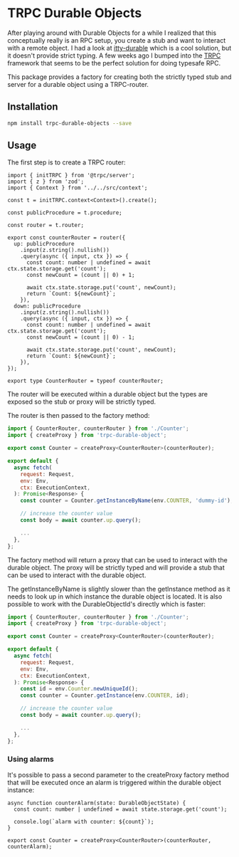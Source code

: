 # TRPC Durable Objects

After playing around with Durable Objects for a while I realized that this conceptually really is an RPC setup, you create a stub and want to interact with a remote object. I had a look at [itty-durable](https://github.com/kwhitley/itty-durable) which is a cool solution, but it doesn't provide strict typing. A few weeks ago I bumped into the [TRPC](https://trpc.io/) framework that seems to be the perfect solution for doing typesafe RPC.

This package provides a factory for creating both the strictly typed stub and server for a durable object using a TRPC-router.

## Installation

```bash
npm install trpc-durable-objects --save
```

## Usage

The first step is to create a TRPC router:

```
import { initTRPC } from '@trpc/server';
import { z } from 'zod';
import { Context } from '../../src/context';

const t = initTRPC.context<Context>().create();

const publicProcedure = t.procedure;

const router = t.router;

export const counterRouter = router({
  up: publicProcedure
    .input(z.string().nullish())
    .query(async ({ input, ctx }) => {
      const count: number | undefined = await ctx.state.storage.get('count');
      const newCount = (count || 0) + 1;

      await ctx.state.storage.put('count', newCount);
      return `Count: ${newCount}`;
    }),
  down: publicProcedure
    .input(z.string().nullish())
    .query(async ({ input, ctx }) => {
      const count: number | undefined = await ctx.state.storage.get('count');
      const newCount = (count || 0) - 1;

      await ctx.state.storage.put('count', newCount);
      return `Count: ${newCount}`;
    }),
});

export type CounterRouter = typeof counterRouter;
```

The router will be executed within a durable object but the types are exposed so the stub or proxy will be strictly typed.

The router is then passed to the factory method:

```javascript
import { CounterRouter, counterRouter } from './Counter';
import { createProxy } from 'trpc-durable-object';

export const Counter = createProxy<CounterRouter>(counterRouter);

export default {
  async fetch(
    request: Request,
    env: Env,
    ctx: ExecutionContext,
  ): Promise<Response> {
    const counter = Counter.getInstanceByName(env.COUNTER, 'dummy-id');

    // increase the counter value
    const body = await counter.up.query();

    ...
  },
};
```

The factory method will return a proxy that can be used to interact with the durable object. The proxy will be strictly typed and will provide a stub that can be used to interact with the durable object.

The getInstanceByName is slightly slower than the getInstance method as it needs to look up in which instance the durable object is located. It is also possible to work with the DurableObjectId's directly which is faster:

```javascript
import { CounterRouter, counterRouter } from './Counter';
import { createProxy } from 'trpc-durable-object';

export const Counter = createProxy<CounterRouter>(counterRouter);

export default {
  async fetch(
    request: Request,
    env: Env,
    ctx: ExecutionContext,
  ): Promise<Response> {
    const id = env.Counter.newUniqueId();
    const counter = Counter.getInstance(env.COUNTER, id);

    // increase the counter value
    const body = await counter.up.query();

    ...
  },
};
```

### Using alarms

It's possible to pass a second parameter to the createProxy factory method that will be executed once an alarm is triggered within the durable object instance:

```
async function counterAlarm(state: DurableObjectState) {
  const count: number | undefined = await state.storage.get('count');

  console.log(`alarm with counter: ${count}`);
}

export const Counter = createProxy<CounterRouter>(counterRouter, counterAlarm);

```
